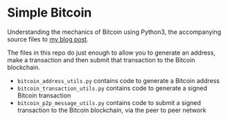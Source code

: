 # Simple Bitcoin
Understanding the mechanics of Bitcoin using Python3, the accompanying source files to [my blog post](http://www.samlewis.me/2017/06/a-peek-under-bitcoins-hood/).

The files in this repo do just enough to allow you to generate an address, make a transaction and then submit that transaction to the Bitcoin blockchain.

* `bitcoin_address_utils.py` contains code to generate a Bitcoin address
* `bitcoin_transaction_utils.py` contains code to generate a signed Bitcoin transaction
* `bitcoin_p2p_message_utils.py` contains code to submit a signed transaction to the Bitcoin blockchain, via the peer to peer network
